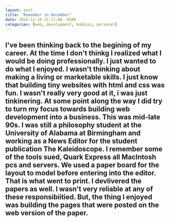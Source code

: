 ```yaml
---
layout: post
title: "Remember in December"
date: 2024-12-16 15:17:00 -0500
categories: [web, development, hobbies, personal]
---
```

I've been thinking back to the begining of my career. At the time I don't thinkg I realized what I would be doing professionally. I just wanted to do what I enjoyed. I wasn't thinking about making a living or marketable skills. I just know that building tiny websites with html and css was fun. I wasn't really very good at it, i was just tinkinering. At some point along the way I did try to turn my focus towards building web development into a business. This was mid-late 90s. I was still a philosophy student at the University of Alabama at Birmingham and working as a News Editor for the student publication The Kaleidoscope. I remember some of the tools sued, Quark Express all MacIntosh pcs and servers. We used a paper board for the layout to model before entering into the editor. That is what went to print. I devlivered the papers as well. I wasn't very reliable at any of these responsibiitied. But, the thing I enjoyed was building the pages that were posted on the web version of the paper.
---
